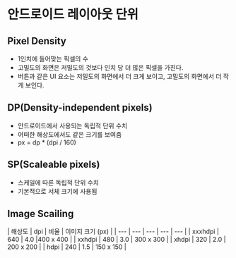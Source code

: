 # 안드로이드 레이아웃 단위

## Pixel Density

- 1인치에 들어맞는 픽셀의 수
- 고밀도의 화면은 저밀도의 것보다 인치 당 더 많은 픽셀을 가진다.
- 버튼과 같은 UI 요소는 저밀도의 화면에서 더 크게 보이고, 고밀도의 화면에서 더 작게 보인다.

## DP(Density-independent pixels)

- 안드로이드에서 사용되는 독립적 단위 수치
- 어떠한 해상도에서도 같은 크기를 보여줌
- px = dp * (dpi / 160)

## SP(Scaleable pixels)

- 스케일에 따른 독립적 단위 수치
- 기본적으로 서체 크기에 사용됨

## Image Scailing

| 해상도 | dpi | 비율 | 이미지 크기 (px) |
| --- | --- | --- | --- | --- |
| xxxhdpi | 640 | 4.0 |400 x 400 |
| xxhdpi | 480 | 3.0 | 300 x 300 |
| xhdpi | 320 | 2.0 | 200 x 200 |
| hdpi | 240 | 1.5 | 150 x 150 |
